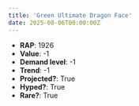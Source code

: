 ```yaml
---
title: 'Green Ultimate Dragon Face'
date: 2025-08-06T00:00:00Z
---
```

- **RAP**: 1926
- **Value**: -1
- **Demand level**: -1
- **Trend**: -1
- **Projected?**: True
- **Hyped?**: True
- **Rare?**: True
